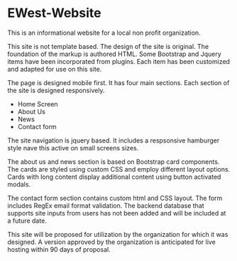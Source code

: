 # EWest-Website

This is an informational website for a local non profit organization. 

This site is not template based. The design of the site is original. The foundation of the markup is authored HTML. Some Bootstrap and Jquery items have been incorporated from plugins. Each item has been customized and adapted for use on this site.

The page is designed mobile first. It has four main sections. Each section of the site is designed responsively.
  * Home Screen
  * About Us
  * News
  * Contact form

The site navigation is jquery based. It includes a respsonsive hamburger style nave this active on small screens sizes.
 
The about us  and news section is based on Bootstrap card components. The cards are styled using custom CSS and employ different layout options. Cards with long content display additional content using button activated modals.

The contact form section contains custom html and CSS layout. The form includes RegEx email format validation. The backend database that supports site inputs from users has not been added and will be included at a future date.

This site will be proposed for utilization by the organization for which it was designed. A version approved by the organization is anticipated for live hosting within 90 days of proposal.

 
